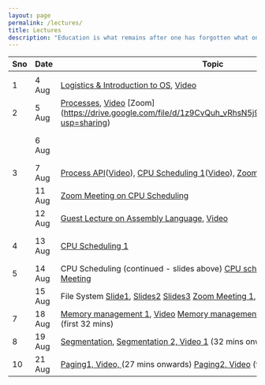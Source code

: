 ```yaml
---
layout: page
permalink: /lectures/
title: Lectures
description: "Education is what remains after one has forgotten what one has learned in school."
---
```



|  Sno | Date | Topic | Lab | Assignment |
| --- | --- | --- | --- | --- |
|   |  |  |  |  |
|  1 | 4 Aug | [Logistics & Introduction to OS](../lectures/os-19-1.pdf "Logistics & Introduction to OS"), [Video](https://www.youtube.com/watch?v=whp34MZbG6o&list=PLftoLyLEwECB3NsNfQ1oxtt8IoBNRWcO5&index=2&t=0s) |  |  |
|  2 | 5 Aug | [Processes](../lectures/os19-2-processes.pdf "Processes"), [Video](https://www.youtube.com/watch?v=UbDB4vPs5OI&list=PLftoLyLEwECB3NsNfQ1oxtt8IoBNRWcO5&index=2) [Zoom] (https://drive.google.com/file/d/1z9CvQuh_vRhsN5j9DNxc_KB8GzkqBUHO/view?usp=sharing) |  |  |
|   | 6 Aug |  | [Process commands (top, ps)](https://nipunbatra.github.io/os2020/labs/lab-1.pdf "Process commands (top, ps)") |  |
|  3 | 7 Aug | [Process API](../lectures/os19-3-process-api.pdf "Process API")([Video](https://www.youtube.com/watch?v=rMFV7vwqbpc&list=PLftoLyLEwECB3NsNfQ1oxtt8IoBNRWcO5&index=4)), [CPU Scheduling 1](../lectures/os19-4-cpu-scheduling.pdf "CPU Scheduling 1")([Video](https://www.youtube.com/watch?v=ym9vtzwg7o8&list=PLftoLyLEwECB3NsNfQ1oxtt8IoBNRWcO5&index=6)), [Zoom](https://drive.google.com/file/d/1a9xcTLkVmc1TnKTf2lqMCwTMPP2HoVMl/view?usp=sharing) |  |  |
| | 11 Aug | [Zoom Meeting on CPU Scheduling](https://drive.google.com/file/d/12WUGFQq8_kWJlIEzBA-Qex9Y1FpiQci2/view?usp=sharing) | | |
| | 12 Aug | [Guest Lecture on Assembly Language](../lectures/os19-9-assembly.pdf "Assembly Language"), [Video](https://drive.google.com/file/d/156JAuU_vArDqI0kSQE93X_OCS4wKqC-z/view?usp=sharing) | | |
|  4 | 13 Aug | [CPU Scheduling 1](../lectures/os19-4-cpu-scheduling.pdf "CPU Scheduling 1") |  | Project topics discussion |
|  5 | 14 Aug | CPU Scheduling (continued - slides above) [CPU scheduling 2](../lectures/os19-6-cpu-scheduling.pdf "CPU scheduling 2"), [Video](https://www.youtube.com/watch?v=BTNZI7khUI8) [Zoom Meeting](https://drive.google.com/file/d/1LaHYsAajJlkcEv9O-jhcMIU7hqAhxIMV/view?usp=sharing) |  |  |
|   | 15 Aug | File System [Slide1](https://nipunbatra.github.io/os2018/lectures/30-filesystem-1.pdf), [Slides2](https://nipunbatra.github.io/os2018/lectures/31-filesystem-2.pdf) [Slides3](https://nipunbatra.github.io/os2018/lectures/32-filesystem-implementation.pdf) [Zoom Meeting 1](https://drive.google.com/file/d/18EIUvNHDe-DPIfIhDXQH0fZKsIZ6IQ_x/view?usp=sharing), [Zoom Meeting 2](https://drive.google.com/file/d/1RgptreATk07cECDhGU5hYW5E802cU1Vw/view?usp=sharing) |  |  |
|  7 | 18 Aug | [Memory management 1](../lectures/os19-memory-management.pdf), [Video](https://www.youtube.com/watch?v=jM0Fc9HNO64&list=PLftoLyLEwECB3NsNfQ1oxtt8IoBNRWcO5&index=11) [Memory management 2 (Base and Bounds)](../lectures/os19-memory-management-segmentation.pdf), [Video](https://www.youtube.com/watch?v=x4L4lgY3Clg&list=PLftoLyLEwECB3NsNfQ1oxtt8IoBNRWcO5&index=12) (first 32 mins) |  |  |
|  8 | 19 Aug | [Segmentation](../lectures/os19-memory-management-segmentation.pdf), [Segmentation 2, ](../lectures/os19-memory-management-segmentation-2.pdf) [Video 1](https://www.youtube.com/watch?v=x4L4lgY3Clg&list=PLftoLyLEwECB3NsNfQ1oxtt8IoBNRWcO5&index=12) (32 mins onwards) [Video 3](https://www.youtube.com/watch?v=powd2SIH3Hk&list=PLftoLyLEwECB3NsNfQ1oxtt8IoBNRWcO5&index=13) (till 27 mins)|  |  |
|  10 | 21 Aug | [Paging1, ](../lectures/os19-memory-management-segmentation-2.pdf) [Video, ](https://www.youtube.com/watch?v=powd2SIH3Hk&list=PLftoLyLEwECB3NsNfQ1oxtt8IoBNRWcO5&index=13) (27 mins onwards) [Paging2, ](../lectures/os19-memory-management-paging-tlb.pdf) [Video](https://www.youtube.com/watch?v=-R0bx_N_QjE&list=PLftoLyLEwECB3NsNfQ1oxtt8IoBNRWcO5&index=14) (first 33 mins) |  |  |
